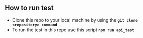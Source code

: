 ## How to run test

* Clone this repo to your local machine by using the **```git clone <repository> command```**
* To run the test in this repo use this script   **```npm run api_test```**




